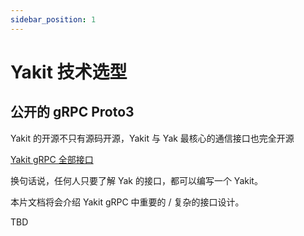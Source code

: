 ```yaml
---
sidebar_position: 1
---
```


# Yakit 技术选型

## 公开的 gRPC Proto3

Yakit 的开源不只有源码开源，Yakit 与 Yak 最核心的通信接口也完全开源

[Yakit gRPC 全部接口](https://github.com/yaklang/yakit/blob/master/app/protos/grpc.proto)

换句话说，任何人只要了解 Yak 的接口，都可以编写一个 Yakit。

本片文档将会介绍 Yakit gRPC 中重要的 / 复杂的接口设计。

TBD